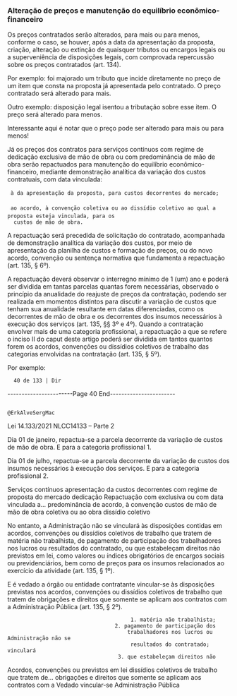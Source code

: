 ### Alteração de preços e manutenção do equilíbrio econômico-financeiro

Os preços contratados serão alterados, para mais ou para menos, conforme o caso, se houver, após a data da
apresentação da proposta, criação, alteração ou extinção de quaisquer tributos ou encargos legais ou a
superveniência de disposições legais, com comprovada repercussão sobre os preços contratados (art. 134).

Por exemplo: foi majorado um tributo que incide diretamente no preço de um item que consta na proposta já
apresentada pelo contratado. O preço contratado será alterado para mais.

Outro exemplo: disposição legal isentou a tributação sobre esse item. O preço será alterado para menos.

Interessante aqui é notar que o preço pode ser alterado para mais ou para menos!

Já os preços dos contratos para serviços contínuos com regime de dedicação exclusiva de mão de obra ou com
predominância de mão de obra serão repactuados para manutenção do equilíbrio econômico-financeiro,
mediante demonstração analítica da variação dos custos contratuais, com data vinculada:

     à da apresentação da proposta, para custos decorrentes do mercado;

     ao acordo, à convenção coletiva ou ao dissídio coletivo ao qual a proposta esteja vinculada, para os
      custos de mão de obra.

A repactuação será precedida de solicitação do contratado, acompanhada de demonstração analítica da
variação dos custos, por meio de apresentação da planilha de custos e formação de preços, ou do novo acordo,
convenção ou sentença normativa que fundamenta a repactuação (art. 135, § 6º).

A repactuação deverá observar o interregno mínimo de 1 (um) ano e poderá ser dividida em tantas parcelas
quantas forem necessárias, observado o princípio da anualidade do reajuste de preços da contratação,
podendo ser realizada em momentos distintos para discutir a variação de custos que tenham sua anualidade
resultante em datas diferenciadas, como os decorrentes de mão de obra e os decorrentes dos insumos necessários
à execução dos serviços (art. 135, §§ 3º e 4º). Quando a contratação envolver mais de uma categoria profissional,
a repactuação a que se refere o inciso II do caput deste artigo poderá ser dividida em tantos quantos forem os
acordos, convenções ou dissídios coletivos de trabalho das categorias envolvidas na contratação (art. 135, § 5º).

Por exemplo:




      40 de 133 | Dir
-----------------------Page 40 End-----------------------

                                                                      @ErkAlveSergMac
 Lei 14.133/2021                                                 NLCC14133 – Parte 2


Dia 01 de janeiro, repactua-se a parcela decorrente da variação de custos de mão de obra. E para a categoria
profissional 1.

Dia 01 de julho, repactua-se a parcela decorrente da variação de custos dos insumos necessários à execução dos
serviços. E para a categoria profissional 2.




 Serviços contínuos                                          apresentação da             custos decorrentes
   com regime de                                                proposta                    do mercado
     dedicação                 Repactuação com
  exclusiva ou com             data vinculada a...
 predominância de                                          acordo, à convenção
                                                                                          custos de mão de
    mão de obra                                               coletiva ou ao
                                                                                                obra
                                                             dissídio coletivo



No entanto, a Administração não se vinculará às disposições contidas em acordos, convenções ou dissídios
coletivos de trabalho que tratem de matéria não trabalhista, de pagamento de participação dos trabalhadores
nos lucros ou resultados do contratado, ou que estabeleçam direitos não previstos em lei, como valores ou
índices obrigatórios de encargos sociais ou previdenciários, bem como de preços para os insumos relacionados ao
exercício da atividade (art. 135, § 1º).

E é vedado a órgão ou entidade contratante vincular-se às disposições previstas nos acordos, convenções ou
dissídios coletivos de trabalho que tratem de obrigações e direitos que somente se aplicam aos contratos com
a Administração Pública (art. 135, § 2º).


                                           1. matéria não trabalhista;
                                      2. pagamento de participação dos
                                          trabalhadores nos lucros ou               Administração não se
                                           resultados do contratado;                     vinculará
                                       3. que estabeleçam direitos não
 Acordos, convenções ou                         previstos em lei
  dissídios coletivos de
         trabalho
     que tratem de...
                                      obrigações e direitos que somente
                                       se aplicam aos contratos com a                 Vedado vincular-se
                                            Administração Pública
